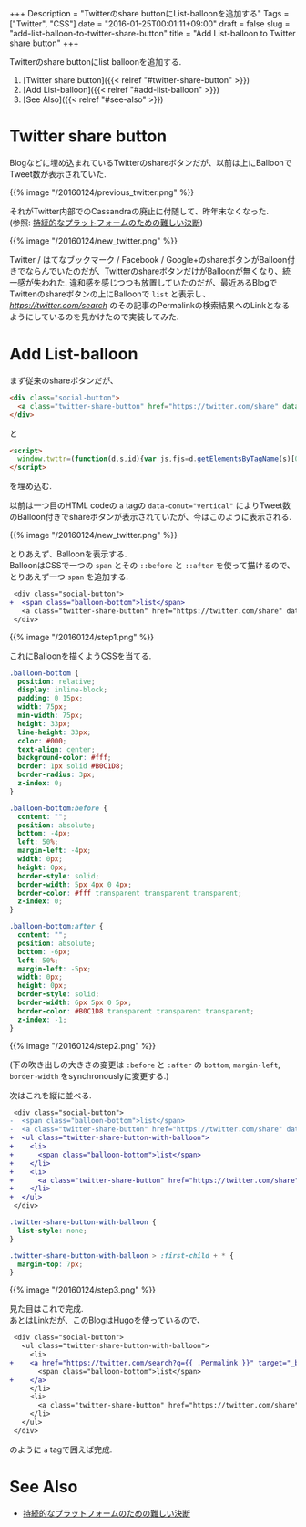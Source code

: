 +++
Description = "Twitterのshare buttonにList-balloonを追加する"
Tags = ["Twitter", "CSS"]
date = "2016-01-25T00:01:11+09:00"
draft = false
slug = "add-list-balloon-to-twitter-share-button"
title = "Add List-balloon to Twitter share button"
+++

Twitterのshare buttonにlist balloonを追加する.

<!--more-->

1. [Twitter share button]({{< relref "#twitter-share-button" >}})
2. [Add List-balloon]({{< relref "#add-list-balloon" >}})
3. [See Also]({{< relref "#see-also" >}})


# Twitter share button

Blogなどに埋め込まれているTwitterのshareボタンだが、以前は上にBalloonでTweet数が表示されていた.

{{% image "/20160124/previous_twitter.png" %}}

それがTwitter内部でのCassandraの廃止に付随して、昨年末なくなった.  
(参照: [持続的なプラットフォームのための難しい決断](https://blog.twitter.com/ja/2015/buttons))

{{% image "/20160124/new_twitter.png" %}}

Twitter / はてなブックマーク / Facebook / Google+のshareボタンがBalloon付きでならんでいたのだが、TwitterのshareボタンだけがBalloonが無くなり、統一感が失われた.
違和感を感じつつも放置していたのだが、最近あるBlogでTwittenのshareボタンの上にBalloonで `list` と表示し、
*https://twitter.com/search* のその記事のPermalinkの検索結果へのLinkとなるようにしているのを見かけたので実装してみた.


# Add List-balloon

まず従来のshareボタンだが、

```html
<div class="social-button">
  <a class="twitter-share-button" href="https://twitter.com/share" data-dnt="true" data-count="vertical">Tweet</a>
</div>
```

と

```html
<script>
  window.twttr=(function(d,s,id){var js,fjs=d.getElementsByTagName(s)[0],t=window.twttr||{};if(d.getElementById(id))return;js=d.createElement(s);js.id=id;js.src="https://platform.twitter.com/widgets.js";fjs.parentNode.insertBefore(js,fjs);t._e=[];t.ready=function(f){t._e.push(f);};return t;}(document,"script","twitter-wjs"));
</script>
```

を埋め込む.

以前は一つ目のHTML codeの `a` tagの `data-conut="vertical"` によりTweet数のBalloon付きでshareボタンが表示されていたが、今はこのように表示される.

{{% image "/20160124/new_twitter.png" %}}

とりあえず、Balloonを表示する.  
BalloonはCSSで一つの `span` とその `::before` と `::after` を使って描けるので、とりあえず一つ `span` を追加する.

```diff
 <div class="social-button">
+  <span class="balloon-bottom">list</span>
   <a class="twitter-share-button" href="https://twitter.com/share" data-dnt="true" data-count="vertical">Tweet</a>
 </div>
```

{{% image "/20160124/step1.png" %}}

これにBalloonを描くようCSSを当てる.

```css
.balloon-bottom {
  position: relative;
  display: inline-block;
  padding: 0 15px;
  width: 75px;
  min-width: 75px;
  height: 33px;
  line-height: 33px;
  color: #000;
  text-align: center;
  background-color: #fff;
  border: 1px solid #B0C1D8;
  border-radius: 3px;
  z-index: 0;
}

.balloon-bottom:before {
  content: "";
  position: absolute;
  bottom: -4px;
  left: 50%;
  margin-left: -4px;
  width: 0px;
  height: 0px;
  border-style: solid;
  border-width: 5px 4px 0 4px;
  border-color: #fff transparent transparent transparent;
  z-index: 0;
}

.balloon-bottom:after {
  content: "";
  position: absolute;
  bottom: -6px;
  left: 50%;
  margin-left: -5px;
  width: 0px;
  height: 0px;
  border-style: solid;
  border-width: 6px 5px 0 5px;
  border-color: #B0C1D8 transparent transparent transparent;
  z-index: -1;
}
```

{{% image "/20160124/step2.png" %}}

(下の吹き出しの大きさの変更は `:before` と `:after` の `bottom`, `margin-left`, `border-width` をsynchronouslyに変更する.)

次はこれを縦に並べる.

```diff
 <div class="social-button">
-  <span class="balloon-bottom">list</span>
-  <a class="twitter-share-button" href="https://twitter.com/share" data-dnt="true" data-count="vertical">Tweet</a>
+  <ul class="twitter-share-button-with-balloon">
+    <li>
+      <span class="balloon-bottom">list</span>
+    </li>
+    <li>
+      <a class="twitter-share-button" href="https://twitter.com/share" data-dnt="true" data-count="vertical">Tweet</a>
+    </li>
+  </ul>
 </div>
```

```css
.twitter-share-button-with-balloon {
  list-style: none;
}

.twitter-share-button-with-balloon > :first-child + * {
  margin-top: 7px;
}
```

{{% image "/20160124/step3.png" %}}

見た目はこれで完成.  
あとはLinkだが、このBlogは[Hugo](https://gohugo.io/)を使っているので、


```diff
 <div class="social-button">
   <ul class="twitter-share-button-with-balloon">
     <li>
+    <a href="https://twitter.com/search?q={{ .Permalink }}" target="_blank">
       <span class="balloon-bottom">list</span>
+    </a>
     </li>
     <li>
       <a class="twitter-share-button" href="https://twitter.com/share" data-dnt="true" data-count="vertical">Tweet</a>
     </li>
   </ul>
 </div>
```

のように `a` tagで囲えば完成.


# See Also

- [持続的なプラットフォームのための難しい決断](https://blog.twitter.com/ja/2015/buttons)
